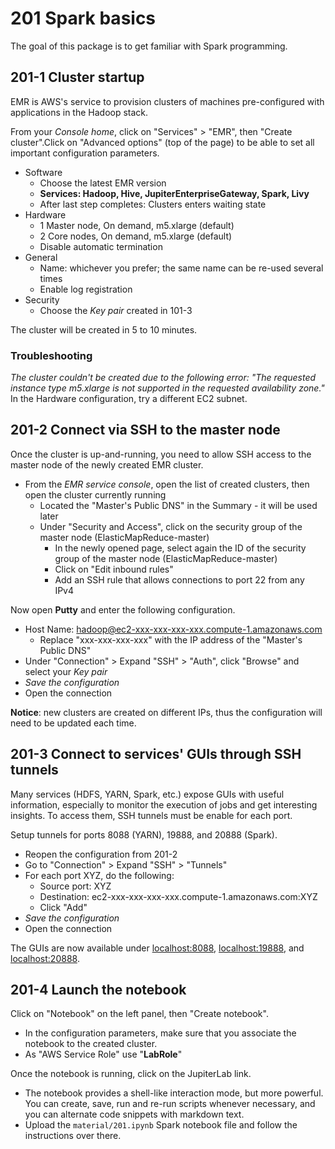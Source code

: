 # 201 Spark basics

The goal of this package is to get familiar with Spark programming.

## 201-1 Cluster startup

EMR is AWS's service to provision clusters of machines pre-configured with applications in the Hadoop stack.

From your *Console home*, click on "Services" > "EMR", then "Create cluster".Click on "Advanced options" (top of the page) to be able to set all important configuration parameters.

- Software
    - Choose the latest EMR version
    - **Services: Hadoop, Hive, JupiterEnterpriseGateway, Spark, Livy**
    - After last step completes: Clusters enters waiting state
- Hardware
    - 1 Master node, On demand, m5.xlarge (default)
    - 2 Core nodes, On demand, m5.xlarge (default)
    - Disable automatic termination
- General
    - Name: whichever you prefer; the same name can be re-used several times
    - Enable log registration
- Security
    - Choose the *Key pair* created in 101-3

The cluster will be created in 5 to 10 minutes.

### Troubleshooting

*The cluster couldn't be created due to the following error: "The requested instance type m5.xlarge is not supported in the requested availability zone."* In the Hardware configuration, try a different EC2 subnet.

## 201-2 Connect via SSH to the master node

Once the cluster is up-and-running, you need to allow SSH access to the master node of the newly created EMR cluster.

- From the *EMR service console*, open the list of created clusters, then open the cluster currently running
  - Located the "Master's Public DNS" in the Summary - it will be used later
  - Under "Security and Access", click on the security group of the master node (ElasticMapReduce-master)
    - In the newly opened page, select again the ID of the security group of the master node (ElasticMapReduce-master)
    - Click on "Edit inbound rules"
    - Add an SSH rule that allows connections to port 22 from any IPv4

Now open **Putty** and enter the following configuration.

- Host Name: hadoop@ec2-xxx-xxx-xxx-xxx.compute-1.amazonaws.com
  - Replace "xxx-xxx-xxx-xxx" with the IP address of the "Master's Public DNS"
- Under "Connection" > Expand "SSH" > "Auth", click "Browse" and select your *Key pair*
- *Save the configuration*
- Open the connection

**Notice**: new clusters are created on different IPs, thus the configuration will need to be updated each time. 


## 201-3 Connect to services' GUIs through SSH tunnels

Many services (HDFS, YARN, Spark, etc.) expose GUIs with useful information, especially to monitor the execution of jobs and get interesting insights. To access them, SSH tunnels must be enable for each port.

Setup tunnels for ports 8088 (YARN), 19888, and 20888 (Spark).

- Reopen the configuration from 201-2
- Go to "Connection" > Expand "SSH" > "Tunnels"
- For each port XYZ, do the following:
  - Source port: XYZ
  - Destination: ec2-xxx-xxx-xxx-xxx.compute-1.amazonaws.com:XYZ
  - Click "Add"
- *Save the configuration*
- Open the connection

The GUIs are now available under [localhost:8088](), [localhost:19888](), and [localhost:20888]().

## 201-4 Launch the notebook
    
Click on "Notebook" on the left panel, then "Create notebook".
- In the configuration parameters, make sure that you associate the notebook to the created cluster.
- As "AWS Service Role" use "**LabRole**"

Once the notebook is running, click on the JupiterLab link.
- The notebook provides a shell-like interaction mode, but more powerful. You can create, save, run and re-run scripts whenever necessary, and you can alternate code snippets with markdown text.
- Upload the ```material/201.ipynb``` Spark notebook file and follow the instructions over there.